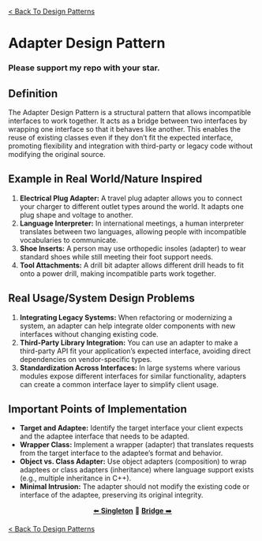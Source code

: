 [< Back To Design Patterns](../../../)

# Adapter Design Pattern
### Please support my repo with your star.

## Definition
The Adapter Design Pattern is a structural pattern that allows incompatible interfaces to work together. It acts as a bridge between two interfaces by wrapping one interface so that it behaves like another. This enables the reuse of existing classes even if they don’t fit the expected interface, promoting flexibility and integration with third-party or legacy code without modifying the original source.

## Example in Real World/Nature Inspired
1. **Electrical Plug Adapter:** A travel plug adapter allows you to connect your charger to different outlet types around the world. It adapts one plug shape and voltage to another.
2. **Language Interpreter:** In international meetings, a human interpreter translates between two languages, allowing people with incompatible vocabularies to communicate.
3. **Shoe Inserts:** A person may use orthopedic insoles (adapter) to wear standard shoes while still meeting their foot support needs.
4. **Tool Attachments:** A drill bit adapter allows different drill heads to fit onto a power drill, making incompatible parts work together.

## Real Usage/System Design Problems
1. **Integrating Legacy Systems:** When refactoring or modernizing a system, an adapter can help integrate older components with new interfaces without changing existing code.
2. **Third-Party Library Integration:** You can use an adapter to make a third-party API fit your application’s expected interface, avoiding direct dependencies on vendor-specific types.
3. **Standardization Across Interfaces:** In large systems where various modules expose different interfaces for similar functionality, adapters can create a common interface layer to simplify client usage.

## Important Points of Implementation
- **Target and Adaptee:** Identify the target interface your client expects and the adaptee interface that needs to be adapted.
- **Wrapper Class:** Implement a wrapper (adapter) that translates requests from the target interface to the adaptee’s format and behavior.
- **Object vs. Class Adapter:** Use object adapters (composition) to wrap adaptees or class adapters (inheritance) where language support exists (e.g., multiple inheritance in C++).
- **Minimal Intrusion:** The adapter should not modify the existing code or interface of the adaptee, preserving its original integrity.

<p align="center">
  <a href="../../creational/singleton">⬅️ <strong>Singleton</strong></a>
  🔸
  <a href="../../structural/bridge"><strong>Bridge</strong> ➡️</a>
</p>

[< Back To Design Patterns](../../../)
